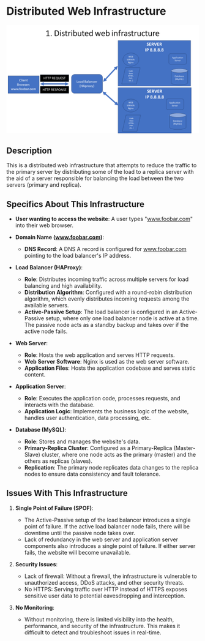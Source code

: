 # Distributed Web Infrastructure

![Image of a secured and monitored infrastructure](https://github.com/BahyAllaAllam/alx-system_engineering-devops/blob/main/0x09-web_infrastructure_design/1.%20Distributed%20web%20infrastructure%20.png)

## Description

This is a distributed web infrastructure that attempts to reduce the traffic to the primary server by distributing some of the load to a replica server with the aid of a server responsible for balancing the load between the two servers (primary and replica).

## Specifics About This Infrastructure

- **User wanting to access the website**: A user types "www.foobar.com" into their web browser.

- **Domain Name (www.foobar.com)**:
    - **DNS Record**: A DNS A record is configured for www.foobar.com pointing to the load balancer's IP address.

- **Load Balancer (HAProxy)**:
    - **Role**: Distributes incoming traffic across multiple servers for load balancing and high availability.
    - **Distribution Algorithm**: Configured with a round-robin distribution algorithm, which evenly distributes incoming requests among the available servers.
    - **Active-Passive Setup**: The load balancer is configured in an Active-Passive setup, where only one load balancer node is active at a time. The passive node acts as a standby backup and takes over if the active node fails.

- **Web Server**:
    - **Role**: Hosts the web application and serves HTTP requests.
    - **Web Server Software**: Nginx is used as the web server software.
    - **Application Files**: Hosts the application codebase and serves static content.

- **Application Server**:
    - **Role**: Executes the application code, processes requests, and interacts with the database.
    - **Application Logic**: Implements the business logic of the website, handles user authentication, data processing, etc.

- **Database (MySQL)**:
    - **Role**: Stores and manages the website's data.
    - **Primary-Replica Cluster**: Configured as a Primary-Replica (Master-Slave) cluster, where one node acts as the primary (master) and the others as replicas (slaves).
    - **Replication**: The primary node replicates data changes to the replica nodes to ensure data consistency and fault tolerance.

## Issues With This Infrastructure

1. **Single Point of Failure (SPOF)**:
    - The Active-Passive setup of the load balancer introduces a single point of failure. If the active load balancer node fails, there will be downtime until the passive node takes over.
    - Lack of redundancy in the web server and application server components also introduces a single point of failure. If either server fails, the website will become unavailable.

2. **Security Issues**:
    - Lack of firewall: Without a firewall, the infrastructure is vulnerable to unauthorized access, DDoS attacks, and other security threats.
    - No HTTPS: Serving traffic over HTTP instead of HTTPS exposes sensitive user data to potential eavesdropping and interception.

3. **No Monitoring**:
    - Without monitoring, there is limited visibility into the health, performance, and security of the infrastructure. This makes it difficult to detect and troubleshoot issues in real-time.
